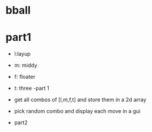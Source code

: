 # bball


# part1
- l:layup
- m: middy
- f: floater
- t: three
-part 1
- get all combos of [l,m,f,t] and store them in a 2d array
- pick random combo and display each move in a gui

- part2

